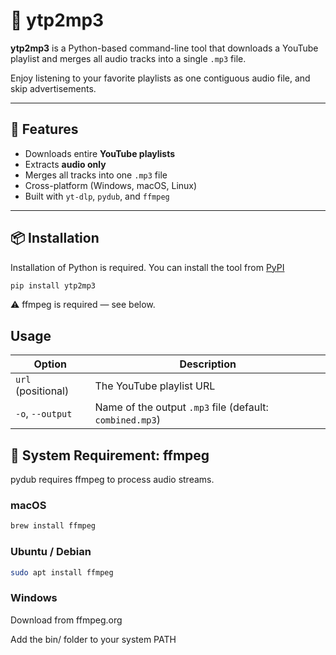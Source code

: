 # 🎵 ytp2mp3

**ytp2mp3** is a Python-based command-line tool that downloads a YouTube playlist and merges all audio tracks into a single `.mp3` file.

Enjoy listening to your favorite playlists as one contiguous audio file, and skip advertisements. 

---

## 🚀 Features

- Downloads entire **YouTube playlists**
- Extracts **audio only**
- Merges all tracks into one `.mp3` file
- Cross-platform (Windows, macOS, Linux)
- Built with `yt-dlp`, `pydub`, and `ffmpeg`

---

## 📦 Installation

Installation of Python is required.  You can install the tool from [PyPI](https://pypi.org/project/ytp2mp3/)

```bash
pip install ytp2mp3
```

⚠️ ffmpeg is required — see below.

## Usage

| Option             | Description                                              |
| ------------------ | -------------------------------------------------------- |
| `url` (positional) | The YouTube playlist URL                                 |
| `-o`, `--output`   | Name of the output `.mp3` file (default: `combined.mp3`) |

## 🔧 System Requirement: ffmpeg

pydub requires ffmpeg to process audio streams.

### macOS
```bash
brew install ffmpeg
```

### Ubuntu / Debian
```bash
sudo apt install ffmpeg
```

### Windows
Download from ffmpeg.org

Add the bin/ folder to your system PATH

